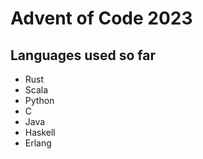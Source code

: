 # Advent of Code 2023

## Languages used so far
* Rust
* Scala
* Python
* C 
* Java
* Haskell
* Erlang

